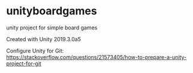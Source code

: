 # unityboardgames
unity project for simple board games

Created with Unity 2019.3.0a5

Configure Unity for Git: https://stackoverflow.com/questions/21573405/how-to-prepare-a-unity-project-for-git